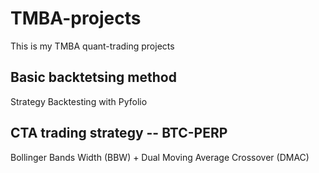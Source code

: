 # TMBA-projects
This is my TMBA quant-trading projects
## Basic backtetsing method
Strategy Backtesting with Pyfolio
## CTA trading strategy -- BTC-PERP
Bollinger Bands Width (BBW) + Dual Moving Average Crossover (DMAC)


